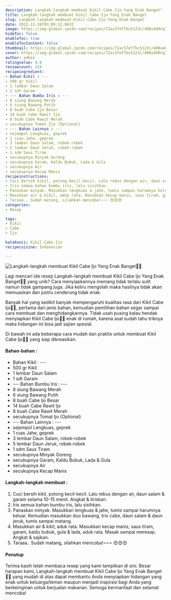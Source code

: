 ```yaml
---
description: Langkah-langkah membuat Kikil Cabe Ijo Yang Enak Banget"
title: Langkah-langkah membuat Kikil Cabe Ijo Yang Enak Banget
slug: Langkah-langkah-membuat-Kikil-Cabe-Ijo-Yang-Enak-Banget
date: 2022-12-26T03:09:12.063Z
image: https://img-global.cpcdn.com/recipes/72ac57ef7bc5123c/400x400cq70/photo.jpg
hideToc: false
enableToc: true
enableTocContent: false
thumbnail: https://img-global.cpcdn.com/recipes/72ac57ef7bc5123c/400x400cq70/photo.jpg
cover: https://img-global.cpcdn.com/recipes/72ac57ef7bc5123c/400x400cq70/photo.jpg
author: admin
ratingvalue: 4.8
reviewcount: 124
recipeingredient:
- Bahan Kikil : ---
- 500 gr Kikil
- 1 lembar Daun Salam
- 1 sdt Garam
- --- Bahan Bumbu Iris : ---
- 8 siung Bawang Merah
- 6 siung Bawang Putih
- 8 buah Cabe Ijo Besar
- 14 buah Cabe Rawit Ijo
- 8 buah Cabe Rawit Merah
- secukupnya Tomat Ijo (Optional)
- --- Bahan Lainnya : ---
- sejempol Lengkuas, geprek
- 1 ruas Jahe, geprek
- 3 lembar Daun Salam, robek-robek
- 5 lembar Daun Jeruk, robek-robek
- 1 sdm Saus Tiram
- secukupnya Minyak Goreng
- secukupnya Garam, Kaldu Bubuk, Lada & Gula
- secukupnya Air
- secukupnya Kecap Manis
recipeinstructions:
- Cuci bersih kikil, potong kecil-kecil. Lalu rebus dengan air, daun salam & garam selama 10-15 menit. Angkat & tiriskan.
- Iris semua bahan bumbu iris, lalu sisihkan.
- Panaskan minyak. Masukkan lengkuas & jahe, tumis sampai harumnya keluar. Kemudian masukkan duo bawang, trio cabe, daun salam & daun jeruk, tumis sampai matang.
- Masukkan air & kikil, aduk rata. Masukkan kecap manis, saus tiram, garam, kaldu bubuk, gula & lada, aduk rata. Masak sampai meresap. Angkat & sajikan.
- Taraaa.. Sudah matang, silahkan mencoba!~~~ 😍😍😍
categories:
- Resep

tags:
- Kikil
- Cabe
- Ijo

katakunci: Kikil Cabe Ijo
recipecuisine: Indonesian

---
```


![Langkah-langkah membuat Kikil Cabe Ijo Yang Enak Banget👩‍🍳](https://img-global.cpcdn.com/recipes/72ac57ef7bc5123c/400x400cq70/photo.jpg)

Lagi mencari ide resep Langkah-langkah membuat Kikil Cabe Ijo Yang Enak Banget👩‍🍳 yang unik? Cara menyiapkannya memang tidak terlalu sulit namun tidak gampang juga. Jika keliru mengolah maka hasilnya tidak akan memuaskan dan justru cenderung tidak enak.

Banyak hal yang sedikit banyak mempengaruhi kualitas rasa dari Kikil Cabe Ijo👩‍🍳, pertama dari jenis bahan, kemudian pemilihan bahan segar sampai cara membuat dan menghidangkannya. Tidak usah pusing kalau hendak menyiapkan Kikil Cabe Ijo👩‍🍳 enak di rumah, karena asal sudah tahu triknya maka hidangan ini bisa jadi sajian spesial.

Di bawah ini ada beberapa cara mudah dan praktis untuk membuat Kikil Cabe Ijo👩‍🍳 yang siap dikreasikan.

<!--inarticleads1-->

#### Bahan-bahan :

- Bahan Kikil : ---
- 500 gr Kikil
- 1 lembar Daun Salam
- 1 sdt Garam
- --- Bahan Bumbu Iris : ---
- 8 siung Bawang Merah
- 6 siung Bawang Putih
- 8 buah Cabe Ijo Besar
- 14 buah Cabe Rawit Ijo
- 8 buah Cabe Rawit Merah
- secukupnya Tomat Ijo (Optional)
- --- Bahan Lainnya : ---
- sejempol Lengkuas, geprek
- 1 ruas Jahe, geprek
- 3 lembar Daun Salam, robek-robek
- 5 lembar Daun Jeruk, robek-robek
- 1 sdm Saus Tiram
- secukupnya Minyak Goreng
- secukupnya Garam, Kaldu Bubuk, Lada & Gula
- secukupnya Air
- secukupnya Kecap Manis

<!--inarticleads2-->

#### Langkah-langkah membuat :

1. Cuci bersih kikil, potong kecil-kecil. Lalu rebus dengan air, daun salam & garam selama 10-15 menit. Angkat & tiriskan.
1. Iris semua bahan bumbu iris, lalu sisihkan.
1. Panaskan minyak. Masukkan lengkuas & jahe, tumis sampai harumnya keluar. Kemudian masukkan duo bawang, trio cabe, daun salam & daun jeruk, tumis sampai matang.
1. Masukkan air & kikil, aduk rata. Masukkan kecap manis, saus tiram, garam, kaldu bubuk, gula & lada, aduk rata. Masak sampai meresap. Angkat & sajikan.
1. Taraaa.. Sudah matang, silahkan mencoba!~~~ 😍😍😍

#### Penutup

Terima kasih telah membaca resep yang kami tampilkan di sini. Besar harapan kami, Langkah-langkah membuat Kikil Cabe Ijo Yang Enak Banget👩‍🍳 yang mudah di atas dapat membantu Anda menyiapkan hidangan yang enak untuk keluarga/teman maupun menjadi inspirasi bagi Anda yang berkeinginan untuk berjualan makanan. Semoga bermanfaat dan selamat mencoba!